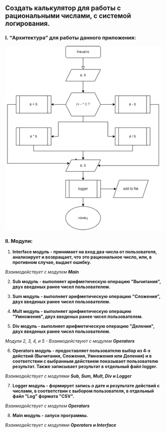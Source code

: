 ## Создать калькулятор для работы с рациональными числами, с системой логирования.

### I. **“Архитектура” для работы данного приложения:**

![Блок-Схема будушего калькулятора](Block-cheme.png)

### II. **Модули:**

1. **Interface модуль - принимает на вход два числа от пользователя, анализирует и возвращает, что это рациональное число, или, в противном случае, выдает ошибку.**

*Взаимодействует с модулем **Main***

2. **Sub модуль - выполняет арифметическую операцию "Вычитания", двух введеных ранее чисел пользователем.**

3. **Sum модуль - выполняет арифметическую операцию "Сложения", двух введеных ранее чисел пользователем.**

4. **Mult модуль - выполняет арифметическую операцию "Умножения", двух введеных ранее чисел пользователем.**

5. **Div модуль - выполняет арифметическую операцию "Деления", двух введеных ранее чисел пользователем.**

*Модули 2, 3, 4, и 5 - Взаимодействуют с модулем **Operators***

6. **Operators модуль - предоставляет пользователю выбор из 4-х действий (Вычитания, Сложения, Умножения или Деления) и в соответствии с выбранным действием показывает пользователю результат. Также записывает результат в отдельный файл logger.**

*Взаимодействует с модулями **Sub, Sum, Mult, Div и Logger***

7. **Logger модуль - формирует запись о дате и результате действий с числами, в соответствии с выбором пользователя, в отдельный файл "Log" формата "CSV".**

*Взаимодействует с модулем **Operators***

8. **Main модуль - запуск программы.**

*Взаимодействует с модулями **Operators и Interface***